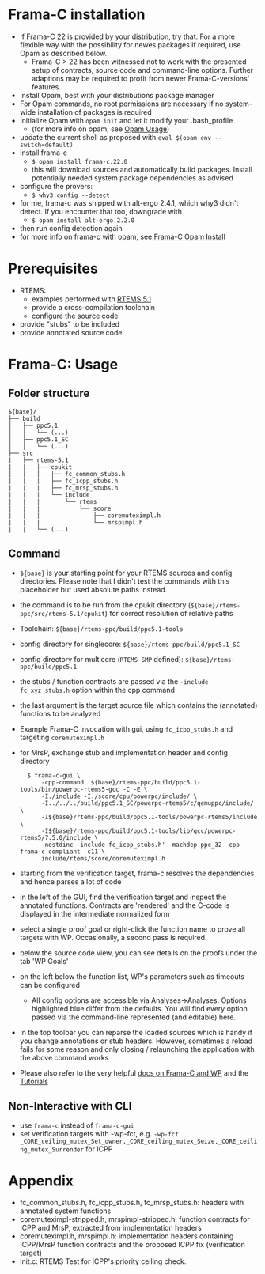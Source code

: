 # Frama-C installation

- If Frama-C 22 is provided by your distribution, try that. For a more flexible way with the possibility for newes packages if required, use Opam as described below.
  - Frama-C > 22 has been witnessed not to work with the presented setup of contracts, source code and command-line options. Further adaptions may be required to profit from newer Frama-C-versions' features.
- Install Opam, best with your distributions package manager
- For Opam commands, no root permissions are necessary if no system-wide installation of packages is required
- Initialize Opam with `opam init` and let it modify your .bash_profile
  - (for more info on opam, see [Opam Usage](https://opam.ocaml.org/doc/Usage.html))
- update the current shell as proposed with `eval $(opam env --switch=default)`
- install frama-c
  - `$ opam install frama-c.22.0`
  - this will download sources and automatically build packages. Install potentially needed system package dependencies as advised
- configure the provers:
  - `$ why3 config --detect`
- for me, frama-c was shipped with alt-ergo 2.4.1, which why3 didn't detect. If you encounter that too, downgrade with
  - `$ opam install alt-ergo.2.2.0`
- then run config detection again
- for more info on frama-c with opam, see [Frama-C Opam Install](https://git.frama-c.com/pub/frama-c/blob/master/INSTALL.md)

# Prerequisites

- RTEMS:
  - examples performed with [RTEMS 5.1](https://ftp.rtems.org/pub/rtems/releases/5/5.1/)
  - provide a cross-compilation toolchain
  - configure the source code
- provide "stubs" to be included
- provide annotated source code


# Frama-C: Usage

## Folder structure

```
${base}/
├── build
│   ├── ppc5.1
│   │   └── (...)
│   ├── ppc5.1_SC
│   │   └── (...)
├── src
|   ├── rtems-5.1
|   |   ├── cpukit
|   |   |   ├── fc_common_stubs.h
|   |   |   ├── fc_icpp_stubs.h
|   |   |   ├── fc_mrsp_stubs.h
|   |   |   └── include
|   |   |       └── rtems
|   |   |           └── score
|   |   |               ├── coremuteximpl.h
|   |   |               └── mrspimpl.h
|   |   └── (...)
```

## Command

- `${base}` is your starting point for your RTEMS sources and config directories. Please note that I didn't test the commands with this placeholder but used absolute paths instead.
- the command is to be run from the cpukit directory (`${base}/rtems-ppc/src/rtems-5.1/cpukit`) for correct resolution of relative paths
- Toolchain: `${base}/rtems-ppc/build/ppc5.1-tools`
- config directory for singlecore: `${base}/rtems-ppc/build/ppc5.1_SC`
- config directory for multicore (`RTEMS_SMP` defined): `${base}/rtems-ppc/build/ppc5.1`
- the stubs / function contracts are passed via the `-include fc_xyz_stubs.h` option within the cpp command
- the last argument is the target source file which contains the (annotated) functions to be analyzed

- Example Frama-C invocation with gui, using `fc_icpp_stubs.h` and targeting `coremuteximpl.h`
- for MrsP, exchange stub and implementation header and config directory

        $ frama-c-gui \
            -cpp-command '${base}/rtems-ppc/build/ppc5.1-tools/bin/powerpc-rtems5-gcc -C -E \
            -I./include -I./score/cpu/powerpc/include/ \
            -I../../../build/ppc5.1_SC/powerpc-rtems5/c/qemuppc/include/ \
            -I${base}/rtems-ppc/build/ppc5.1-tools/powerpc-rtems5/include \
            -I${base}/rtems-ppc/build/ppc5.1-tools/lib/gcc/powerpc-rtems5/7.5.0/include \
            -nostdinc -include fc_icpp_stubs.h' -machdep ppc_32 -cpp-frama-c-compliant -c11 \
            include/rtems/score/coremuteximpl.h

- starting from the verification target, frama-c resolves the dependencies and hence parses a lot of code
- in the left of the GUI, find the verification target and inspect the annotated functions. Contracts are 'rendered' and the C-code is displayed in the intermediate normalized form
- select a single proof goal or right-click the function name to prove all targets with WP. Occasionally, a second pass is required.
- below the source code view, you can see details on the proofs under the tab 'WP Goals'
- on the left below the function list, WP's parameters such as timeouts can be configured
  - All config options are accessible via Analyses->Analyses. Options highlighted blue differ from the defaults. You will find every option passed via the command-line represented (and editable) here.
- In the top toolbar you can reparse the loaded sources which is handy if you change annotations or stub headers. However, sometimes a reload fails for some reason and only closing / relaunching the application with the above command works
- Please also refer to the very helpful [docs on Frama-C and WP](https://frama-c.com/fc-versions/titanium.html) and the [Tutorials](https://frama-c.com/html/tutorials.html)

## Non-Interactive with CLI

- use `frama-c` instead of `frama-c-gui`
- set verification targets with -wp-fct, e.g. `-wp-fct _CORE_ceiling_mutex_Set_owner,_CORE_ceiling_mutex_Seize,_CORE_ceiling_mutex_Surrender` for ICPP



# Appendix

- fc_common_stubs.h, fc_icpp_stubs.h, fc_mrsp_stubs.h: headers with annotated system functions
- coremuteximpl-stripped.h, mrspimpl-stripped.h: function contracts for ICPP and MrsP, extracted from implementation headers
- coremuteximpl.h, mrspimpl.h: implementation headers containing ICPP/MrsP function contracts and the proposed ICPP fix (verification target)
- init.c: RTEMS Test for ICPP's priority ceiling check.

